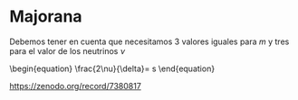 # Majorana

Debemos tener en cuenta que necesitamos 3 valores iguales para $m$ y tres para el valor de los neutrinos $\nu$

\begin{equation}
\frac{2\nu}{\delta}= s
\end{equation}


https://zenodo.org/record/7380817
